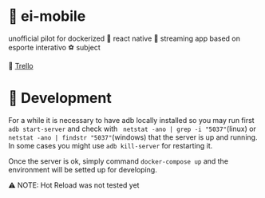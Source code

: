 # 📁 ei-mobile
unofficial pilot for dockerized 🐳 react native 📶 streaming app based on esporte interativo ⚽  subject

🔗 <a href="https://trello.com/b/f4bSU8vh/react-native-docker-streaming-esporte-interativo">Trello</a>

# 🚧 Development
For a while it is necessary to have adb locally installed so you may run first `adb start-server` 
and check  with ` netstat -ano | grep -i "5037"`(linux) or `netstat -ano | findstr "5037"`(windows)
that the server is up and running. In some cases you might use `adb kill-server` for restarting it.

Once the server is ok, simply command `docker-compose up` and the environment will be setted up
for developing.

⚠️ NOTE: Hot Reload was not tested yet
